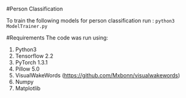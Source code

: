 #Person Classification

To train the following models for person classification run :
`python3 ModelTrainer.py`

#Requirements
The code was run using: 
1. Python3
2. Tensorflow 2.2
3. PyTorch 1.3.1
4. Pillow 5.0
5. VisualWakeWords (https://github.com/Mxbonn/visualwakewords)
6. Numpy
7. Matplotlib
